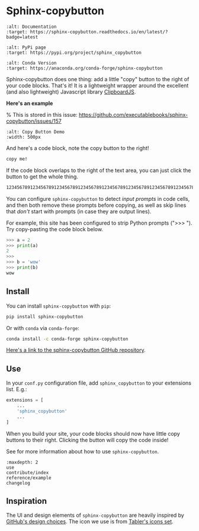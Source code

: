 # Sphinx-copybutton

```{image} https://readthedocs.org/projects/sphinx-copybutton/badge/?version=latest
:alt: Documentation
:target: https://sphinx-copybutton.readthedocs.io/en/latest/?badge=latest
```

```{image} https://img.shields.io/pypi/v/sphinx-copybutton.svg
:alt: PyPi page
:target: https://pypi.org/project/sphinx_copybutton
```

```{image} https://img.shields.io/conda/vn/conda-forge/sphinx-copybutton.svg
:alt: Conda Version
:target: https://anaconda.org/conda-forge/sphinx-copybutton
```

Sphinx-copybutton does one thing: add a little "copy" button to the right
of your code blocks. That's it! It is a lightweight wrapper around the
excellent (and also lightweight) Javascript library
[ClipboardJS](https://clipboardjs.com/).

**Here's an example**

% This is stored in this issue: https://github.com/executablebooks/sphinx-copybutton/issues/157

```{image} https://user-images.githubusercontent.com/1839645/150200219-73663c59-08fd-4185-b157-62f3769c02ac.gif
:alt: Copy Button Demo
:width: 500px
```

And here's a code block, note the copy button to the right!

```bash
copy me!
```

If the code block overlaps to the right of the text area, you can just click
the button to get the whole thing.

```bash
123456789123456789123456789123456789123456789123456789123456789123456789123456789123456789123456789123456789123456789123456789123456789123456789123456789123456789
```

You can configure `sphinx-copybutton` to detect *input prompts* in code
cells, and then both remove these prompts before copying, as well as skip
lines that *don't* start with prompts (in case they are output lines).

For example, this site has been configured to strip Python prompts (">>> ").
Try copy-pasting the code block below.

```python
>>> a = 2
>>> print(a)
2
>>>
>>> b = 'wow'
>>> print(b)
wow
```

## Install

You can install `sphinx-copybutton` with `pip`:

```bash
pip install sphinx-copybutton
```

Or with `conda` via `conda-forge`:

```bash
conda install -c conda-forge sphinx-copybutton
```

[Here's a link to the sphinx-copybutton GitHub repository](https://github.com/ExecutableBookProject/sphinx-copybutton).

## Use

In your `conf.py` configuration file, add `sphinx_copybutton` to your
extensions list. E.g.:

```python
extensions = [
    ...
    'sphinx_copybutton'
    ...
]
```

When you build your site, your code blocks should now have little copy buttons
to their right. Clicking the button will copy the code inside!

See [](use.md) for more information about how to use `sphinx-copybutton`.

```{toctree}
:maxdepth: 2
use
contribute/index
reference/example
changelog
```

## Inspiration

The UI and design elements of `sphinx-copybutton` are heavily inspired by [GitHub's design choices](https://primer.style).
The icon we use is from [Tabler's icons set](https://tablericons.com/).
